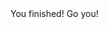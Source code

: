 <div id="id">You finished! Go you!</div>

<script>
var elem = document.getElementById('finished');

if (elem.style.left == 0) {
  console.log("Finish.md")
}
</script>

